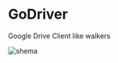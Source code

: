 # GoDriver
Google Drive Client like walkers

![shema](https://github.com/raifpy/GoDrive/blob/main/resources/GoDriveSchema4.png)

